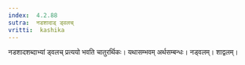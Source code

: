 ```yaml
---
index:  4.2.88
sutra:  नडशादाड् ड्वलच्
vritti:  kashika 
---
```


नडशादशब्दाभ्यां ड्वलच् प्रत्ययो भवति चातुरर्थिकः। यथासम्भवम् अर्थसम्बन्धः। नड्वलम्। शाद्वलम्।


